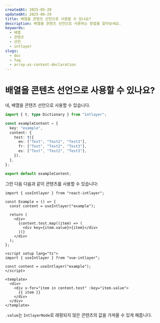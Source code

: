 ```yaml
---
createdAt: 2025-05-20
updatedAt: 2025-06-29
title: 배열을 콘텐츠 선언으로 사용할 수 있나요?
description: 배열을 콘텐츠 선언으로 사용하는 방법을 알아보세요.
keywords:
  - 배열
  - 콘텐츠
  - 선언
  - intlayer
slugs:
  - doc
  - faq
  - array-as-content-declaration
---
```


# 배열을 콘텐츠 선언으로 사용할 수 있나요?

네, 배열을 콘텐츠 선언으로 사용할 수 있습니다.

```ts
import { t, type Dictionary } from "intlayer";

const exampleContent = {
  key: "example",
  content: {
    test: t({
      en: ["Test", "Test2", "Test3"],
      fr: ["Test", "Test2", "Test3"],
      es: ["Test", "Test2", "Test3"],
    }),
  },
};

export default exampleContent;
```

그런 다음 다음과 같이 콘텐츠를 사용할 수 있습니다:

```tsx
import { useIntlayer } from "react-intlayer";

const Example = () => {
  const content = useIntlayer("example");

  return (
    <div>
      {content.test.map((item) => (
        <div key={item.value}>{item}</div>
      ))}
    </div>
  );
};
```

```vue
<script setup lang="ts">
import { useIntlayer } from "vue-intlayer";

const content = useIntlayer("example");
</script>

<template>
  <div>
    <div v-for="item in content.test" :key="item.value">
      {{ item }}
    </div>
  </div>
</template>
```

`.value`는 `IntlayerNode`로 래핑되지 않은 콘텐츠의 값을 가져올 수 있게 해줍니다.
